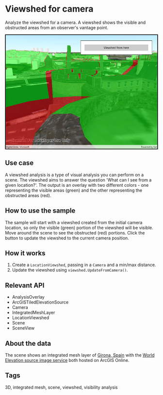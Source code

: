 # Viewshed for camera

Analyze the viewshed for a camera. A viewshed shows the visible and obstructed areas from an observer's vantage point.

![Image of viewshed for camera](ViewshedCamera.jpg)

## Use case

A viewshed analysis is a type of visual analysis you can perform on a scene. The viewshed aims to answer the question 'What can I see from a given location?'. The output is an overlay with two different colors - one representing the visible areas (green) and the other representing the obstructed areas (red).

## How to use the sample

The sample will start with a viewshed created from the initial camera location, so only the visible (green) portion of the viewshed will be visible. Move around the scene to see the obstructed (red) portions. Click the button to update the viewshed to the current camera position.

## How it works

1. Create a `LocationViewshed`, passing in a `Camera` and a min/max distance.
2. Update the viewshed using `viewshed.UpdateFromCamera()`.

## Relevant API

* AnalysisOverlay
* ArcGISTiledElevationSource
* Camera
* IntegratedMeshLayer
* LocationViewshed
* Scene
* SceneView

## About the data

The scene shows an integrated mesh layer of [Girona, Spain](https://tiles.arcgis.com/tiles/z2tnIkrLQ2BRzr6P/arcgis/rest/services/Girona_Spain/SceneServer) with the [World Elevation source image service](https://elevation3d.arcgis.com/arcgis/rest/services/WorldElevation3D/Terrain3D/ImageServer) both hosted on ArcGIS Online.

## Tags

3D, integrated mesh, scene, viewshed, visibility analysis

